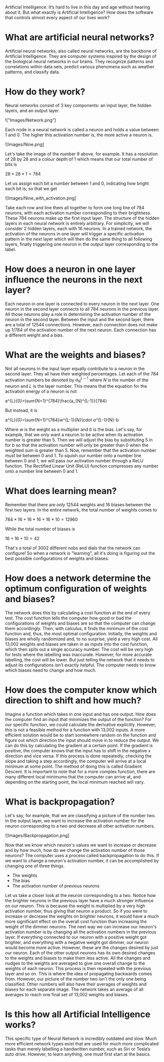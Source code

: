 Artificial Intelligence. It’s hard to live in this day and age without hearing about it. But what exactly is Artificial Intelligence? How does the software that controls almost every aspect of our lives work?

# What are artificial neural networks?

Artificial neural networks, also called neural networks, are the backbone of Artificial Intelligence. They are computer systems inspired by the design of the biological neural networks in our brains. They recognize patterns and correlations within data sets, predict various phenomena such as weather patterns, and classify data.

# How do they work?

Neural networks consist of 3 key components: an input layer, the hidden layers, and an output layer.

!["Images/Network.png"]

Each node in a neural network is called a neuron and holds a value between 1 and 0. The higher this activation number is, the more active a neuron is.

![Images/Nine.png]

Let's take the image of the number 9 above, for example. It has a resolution of 28 by 28 and a colour depth of 1 which means that our total number of bits is

$28 *28* 1 = 784$

Let us assign each bit a number between 1 and 0, indicating how bright each bit is; so that we get

![Images/Nine_with_activation.png]

Take each row and line them all together to form one long line of 784 neurons, with each activation number corresponding to their brightness. These 784 neurons make up the first input layer.
The structure of the hidden layers in each neural network is entirely arbitrary. For simplicity, we will consider 2 hidden layers, each with 16 neurons.
In a trained network, the activation of the neurons in one layer will trigger a specific activation pattern in the next layer which will then do the same thing to all following layers, finally triggering one neuron in the output layer corresponding to the label.

# How does a neuron in one layer influence the neurons in the next layer?

Each neuron in one layer is connected to every neuron in the next layer. One neuron in the second layer connects to all 784 neurons in the previous layer. All those neurons play a role in determining the activation number of the neuron in the second layer. Between the input and the second layer, there are a total of 12544 connections.
However, each connection does not make up 1/784 of the activation number of the next neuron. Each connection has a different weight and a bias.

# What are the weights and biases?

Not all neurons in the input layer equally contribute to a neuron in the second layer. They all have their weighted percentages.
Let each of the 784 activation numbers be denoted by $a_{N}^{L-1}$ where $N$ is the number of the neuron and $L$ is the layer number.
This means that the equation for the activation energy of a neuron is not

a^{L}_{0}=\sum_{N=1}^{784}\frac{a_{N}^{L-1}}{784}

But instead, it is

a^{L}_{0}=\sum_{N=1}^{784}w^{L-1}_{N}\cdot a^{L-1}_{N}-b

Where $w$ is the weight as a multiplier and $b$ is the bias.
Let's say, for example, that we only want a neuron to be active when its activation number is greater than 5. Then we will adjust the bias by substituting 5 in for $b$ so that the activation number will only be greater than 0 when the weighted sum is greater than 5.
Now, remember that the activation number must be between 0 and 1. To squish our number onto a number line between 0 and 1, we will pass our activation number through a ReLU function.
The Rectified Linear Unit (ReLU) function compresses any number onto a number line between 0 and 1.

# What does learning mean?

Remember that there are only 12544 weights and 16 biases between the first two layers. In the entire network, the total number of weights comes to

$784 *16 + 16* 16 + 16 * 10 = 12960$

While the total number of biases is

$16 + 16 + 10 = 42$

That's a total of 3002 different nobs and dials that the network can configure! So when a network is "learning", all it's doing is figuring out the best possible configurations of weights and biases.

# How does a network determine the optimum configuration of weights and biases?

The network does this by calculating a cost function at the end of every test. The cost function tells the computer how good or bad the configurations of weights and biases are so that the computer can change them accordingly. Then, with calculus, it finds the minimum of the cost function and, thus, the most optimal configuration. Initially, the weights and biases are wholly randomized and, to no surprise, yield a very high cost. All 13,002 weights and biases are taken in as inputs into the cost function, which then spits out a single accuracy number. The cost will be very high for tests where the labelling was inaccurate. However, for more accurate labelling, the cost will be lower.
But just telling the network that it needs to adjust its configurations isn't exactly helpful. The computer needs to know which biases need to change and how much.

# How does the computer know which direction to shift and how much?

Imagine a function which takes in one input and has one output. How does the computer find an input that minimizes the output of the function? For our specific function, we could calculate the derivative explicitly. However, this is not a feasible method for a function with 13,002 inputs. A more efficient solution would be to start somewhere random on the function and figure out which direction the input should move in to reduce the output. We can do this by calculating the gradient at a certain point. If the gradient is positive, the computer knows that the input has to shift in the negative x direction and vice versa. If this process is done repeatedly, checking the slope and taking a step accordingly, the computer will arrive at a local minimum at some point. The method of doing this is called Gradient Descent.
It is important to note that for a more complex function, there are many different local minimums that the computer can arrive at, and depending on the starting point, the local minimum reached will vary.

# What is backpropagation?

Let's say, for example, that we are classifying a picture of the number two.
In the output layer, we want to increase the activation number for the neuron corresponding to a two and decrease all other activation numbers.

![Images/Backpropagation.png]

Now that we know which neuron's values we want to increase or decrease and by how much, how do we change the activation number of those neurons? The computer uses a process called backpropagation to do this. If we want to change a neuron's activation number, it can be accomplished by changing one of three things.

* The weights
* The bias
* The activation number of previous neurons

Let us take a closer look at the neuron corresponding to a two.
Notice how the brighter neurons in the previous layer have a much stronger influence on our neuron. This is because the weight is multiplied by a very high activation number, thus giving that neuron a product. So if you were to increase or decrease the weights on brighter neurons, it would have a much more significant effect on the overall cost function than increasing the weight of the dimmer neurons. The next way we can increase our neuron's activation number is by changing all the activation numbers in the previous layer. If everything connected to our neuron with a positive weight got brighter, and everything with a negative weight got dimmer, our neuron would become more active. However, these are the changes desired by just our neuron. Each of the other output neurons has its own desired changes to the weights and biases to make them less active. All the changes and nudges to the weights are averaged to give one overall change to the weights of each neuron. This process is then repeated with the previous layer and so on. This is where the idea of propagating backwards comes from.
However, our picture of the number two isn't the only one being classified. Other numbers will also have their averages of weights and biases for each separate image. The network takes an average of all averages to reach one final set of 13,002 weights and biases.

# Is this how all Artificial Intelligence works?

This specific type of Neural Network is incredibly outdated and slow. Much more efficient network types exist that are used for much more complicated tasks than merely labelling a handwritten number, such as Siri or Tesla’s auto drive. However, to learn anything, one must first start at the basics.
